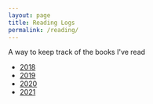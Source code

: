 ```yaml
---
layout: page
title: Reading Logs
permalink: /reading/
---
```


<div id="main">
  <p>A way to keep track of the books I've read</p>
  <ul>
    <li><a href="/reading/2018">2018</a></li>
    <li><a href="/reading/2019">2019</a></li>
    <li><a href="/reading/2020">2020</a></li>
    <li><a href="/reading/2021">2021</a></li>
  </ul>
</div> 

